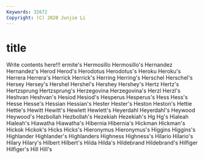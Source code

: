 ```yaml
---
Keywords: 32672
Copyright: (C) 2020 Junjie Li
---
```


# title

Write contents here!!!
ermite's 
Hermosillo 
Hermosillo's 
Hernandez 
Hernandez's 
Herod
Herod's 
Herodotus 
Herodotus's 
Heroku 
Heroku's 
Herrera 
Herrera's 
Herrick 
Herrick's 
Herring
Herring's 
Herschel 
Herschel's 
Hersey 
Hersey's 
Hershel 
Hershel's 
Hershey 
Hershey's 
Hertz
Hertz's 
Hertzsprung 
Hertzsprung's 
Herzegovina 
Herzegovina's 
Herzl 
Herzl's 
Heshvan 
Heshvan's 
Hesiod
Hesiod's 
Hesperus 
Hesperus's 
Hess 
Hess's 
Hesse 
Hesse's 
Hessian 
Hessian's 
Hester
Hester's 
Heston 
Heston's 
Hettie 
Hettie's 
Hewitt 
Hewitt's 
Hewlett 
Hewlett's 
Heyerdahl
Heyerdahl's 
Heywood 
Heywood's 
Hezbollah 
Hezbollah's 
Hezekiah 
Hezekiah's 
Hg 
Hg's 
Hialeah
Hialeah's 
Hiawatha 
Hiawatha's 
Hibernia 
Hibernia's 
Hickman 
Hickman's 
Hickok 
Hickok's 
Hicks
Hicks's 
Hieronymus 
Hieronymus's 
Higgins 
Higgins's 
Highlander 
Highlander's 
Highlanders 
Highness 
Highness's
Hilario 
Hilario's 
Hilary 
Hilary's 
Hilbert 
Hilbert's 
Hilda 
Hilda's 
Hildebrand 
Hildebrand's
Hilfiger 
Hilfiger's 
Hill 
Hill's 
